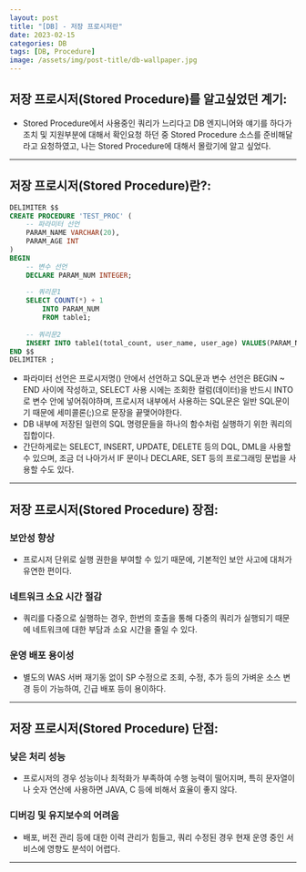 ```yaml
---
layout: post
title: "[DB] - 저장 프로시저란"
date: 2023-02-15
categories: DB 
tags: [DB, Procedure]
image: /assets/img/post-title/db-wallpaper.jpg
---
```


## 저장 프로시저(Stored Procedure)를 알고싶었던 계기:
- Stored Procedure에서 사용중인 쿼리가 느리다고 DB 엔지니어와 얘기를 하다가 조치 및 지원부분에 대해서 확인요청 하던 중 Stored Procedure 소스를 준비해달라고 요청하였고, 나는 Stored Procedure에 대해서 몰랐기에 알고 싶었다.

* * *

## 저장 프로시저(Stored Procedure)란?:
```sql
DELIMITER $$
CREATE PROCEDURE 'TEST_PROC' (
    -- 파라미터 선언
    PARAM_NAME VARCHAR(20),
    PARAM_AGE INT
)
BEGIN
    -- 변수 선언
    DECLARE PARAM_NUM INTEGER;
    
    -- 쿼리문1
    SELECT COUNT(*) + 1
    	INTO PARAM_NUM
        FROM table1;
        
    -- 쿼리문2
    INSERT INTO table1(total_count, user_name, user_age) VALUES(PARAM_NUM, PARAM_NAME, PARAM_AGE);
END $$
DELIMITER ;
```
- 파라미터 선언은 프로시저명() 안에서 선언하고 SQL문과 변수 선언은 BEGIN ~ END 사이에 작성하고, SELECT 사용 시에는 조회한 컬럼(데이터)을 반드시 INTO로 변수 안에 넣어줘야하며, 프로시저 내부에서 사용하는 SQL문은 일반 SQL문이기 때문에 세미콜론(;)으로 문장을 끝맺어야한다.
- DB 내부에 저장된 일련의 SQL 명령문들을 하나의 함수처럼 실행하기 위한 쿼리의 집합이다.
- 간단하게로는 SELECT, INSERT, UPDATE, DELETE 등의 DQL, DML을 사용할 수 있으며, 조금 더 나아가서 IF 문이나 DECLARE, SET 등의 프로그래밍 문법을 사용할 수도 있다.

* * *

## 저장 프로시저(Stored Procedure) 장점:
### 보안성 향상
- 프로시저 단위로 실행 권한을 부여할 수 있기 때문에, 기본적인 보안 사고에 대처가 유연한 편이다.

### 네트워크 소요 시간 절감
- 쿼리를 다중으로 실행하는 경우, 한번의 호출을 통해 다중의 쿼리가 실행되기 때문에 네트워크에 대한 부담과 소요 시간을 줄일 수 있다.

### 운영 배포 용이성
- 별도의 WAS 서버 재기동 없이 SP 수정으로 조회, 수정, 추가 등의 가벼운 소스 변경 등이 가능하여, 긴급 배포 등이 용이하다.

* * *

## 저장 프로시저(Stored Procedure) 단점:
### 낮은 처리 성능
- 프로시저의 경우 성능이나 최적화가 부족하여 수행 능력이 떨어지며, 특히 문자열이나 숫자 연산에 사용하면 JAVA, C 등에 비해서 효율이 좋지 않다.

### 디버깅 및 유지보수의 어려움
- 배포, 버전 관리 등에 대한 이력 관리가 힘들고, 쿼리 수정된 경우 현재 운영 중인 서비스에 영향도 분석이 어렵다.

* * *
